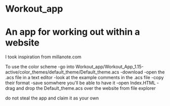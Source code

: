 # Workout_app
# An app for working out within a website
I took inspiration from millanote.com

To use the color scheme
-go into Workout_app/Workout_App_1.15-active/color_themes/default_theme/Default_theme.acs
-download
-open the .acs file in a text editor
-look at the example comments in the .acs file
-copy their format
-save somwhere you'll be able to have it
-open Index.HTML
-drag and drop the Default_theme.acs over the website from file explorer

do not steal the app and claim it as your own
